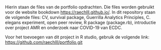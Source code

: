 Hierin staan de files van de portfolio opdrachten. Die files worden gebruikt voor de website bookdown https://raechlll.github.io/. In dit repository staan de volgende files: CV, survival package, Guerrilla Analytics Principles, C. elegans experiment, open peer review, R package (package.rb), introductie over project AMR en onderzoek naar COVID-19 van ECDC.

Voor het toevoegen van dit project in R studio, gebruik de volgende link: https://github.com/raechlll/portfolio.git
